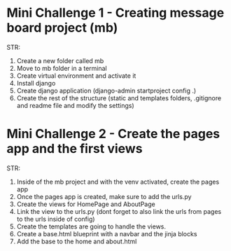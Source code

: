 # Mini Challenge 1 - Creating message board project (mb)

STR:

1. Create a new folder called mb
2. Move to mb folder in a terminal
3. Create virtual environment and activate it
4. Install django
5. Create django application (django-admin startproject config .)
6. Create the rest of the structure (static and templates folders, .gitignore and readme file and modify the settings)

# Mini Challenge 2 - Create the pages app and the first views

STR:

1. Inside of the mb project and with the venv activated, create the pages app
2. Once the pages app is created, make sure to add the urls.py
3. Create the views for HomePage and AboutPage
4. Link the view to the urls.py (dont forget to also link the urls from pages to the urls inside of config)
5. Create the templates are going to handle the views.
6. Create a base.html blueprint with a navbar and the jinja blocks
7. Add the base to the home and about.html
